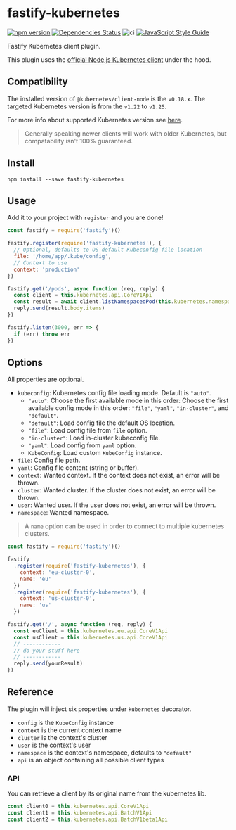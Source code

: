 # fastify-kubernetes

[![npm version](https://badge.fury.io/js/fastify-kubernetes.svg)](https://badge.fury.io/js/fastify-kubernetes)
[![Dependencies Status](https://david-dm.org/greguz/fastify-kubernetes.svg)](https://david-dm.org/greguz/fastify-kubernetes.svg)
![ci](https://github.com/greguz/fastify-kubernetes/workflows/ci/badge.svg)
[![JavaScript Style Guide](https://img.shields.io/badge/code_style-standard-brightgreen.svg)](https://standardjs.com)

Fastify Kubernetes client plugin.

This plugin uses the [official Node.js Kubernetes client](https://www.npmjs.com/package/@kubernetes/client-node) under the hood.

## Compatibility

The installed version of `@kubernetes/client-node` is the `v0.18.x`. The targeted Kubernetes version is from the `v1.22` to `v1.25`.

For more info about supported Kubernetes version see [here](https://github.com/kubernetes-client/javascript#compatibility).

> Generally speaking newer clients will work with older Kubernetes, but compatability isn't 100% guaranteed.

## Install

```
npm install --save fastify-kubernetes
```

## Usage

Add it to your project with `register` and you are done!

```javascript
const fastify = require('fastify')()

fastify.register(require('fastify-kubernetes'), {
  // Optional, defaults to OS default Kubeconfig file location
  file: '/home/app/.kube/config',
  // Context to use
  context: 'production'
})

fastify.get('/pods', async function (req, reply) {
  const client = this.kubernetes.api.CoreV1Api
  const result = await client.listNamespacedPod(this.kubernetes.namespace)
  reply.send(result.body.items)
})

fastify.listen(3000, err => {
  if (err) throw err
})
```

## Options

All properties are optional.

- `kubeconfig`: Kubernetes config file loading mode. Default is `"auto"`.
  - `"auto"`: Choose the first available mode in this order: Choose the first available config mode in this order: `"file"`, `"yaml"`, `"in-cluster"`, and `"default"`.
  - `"default"`: Load config file the default OS location.
  - `"file"`: Load config file from `file` option.
  - `"in-cluster"`: Load in-cluster kubeconfig file.
  - `"yaml"`: Load config from `yaml` option.
  - `KubeConfig`: Load custom `KubeConfig` instance.
- `file`: Config file path.
- `yaml`: Config file content (string or buffer).
- `context`: Wanted context. If the context does not exist, an error will be thrown.
- `cluster`: Wanted cluster. If the cluster does not exist, an error will be thrown.
- `user`: Wanted user. If the user does not exist, an error will be thrown.
- `namespace`: Wanted namespace.

> A `name` option can be used in order to connect to multiple kubernetes clusters.

```javascript
const fastify = require('fastify')()

fastify
  .register(require('fastify-kubernetes'), {
    context: 'eu-cluster-0',
    name: 'eu'
  })
  .register(require('fastify-kubernetes'), {
    context: 'us-cluster-0',
    name: 'us'
  })

fastify.get('/', async function (req, reply) {
  const euClient = this.kubernetes.eu.api.CoreV1Api
  const usClient = this.kubernetes.us.api.CoreV1Api
  // ------------
  // do your stuff here
  // ------------
  reply.send(yourResult)
})
```

## Reference

The plugin will inject six properties under `kubernetes` decorator.

- `config` is the `KubeConfig` instance
- `context` is the current context name
- `cluster` is the context's cluster
- `user` is the context's user
- `namespace` is the context's namespace, defaults to `"default"`
- `api` is an object containing all possible client types

### API

You can retrieve a client by its original name from the kubernetes lib.

```javascript
const client0 = this.kubernetes.api.CoreV1Api
const client1 = this.kubernetes.api.BatchV1Api
const client2 = this.kubernetes.api.BatchV1beta1Api
```

